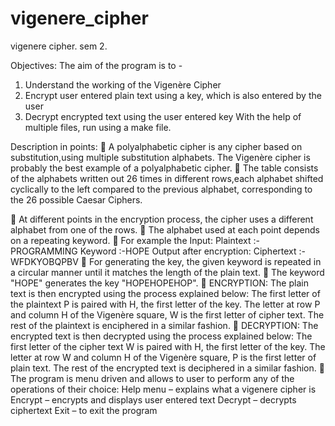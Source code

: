 # vigenere_cipher
vigenere cipher. sem 2.


Objectives: The aim of the program is to -
1. Understand the working of the Vigenère Cipher
2. Encrypt user entered plain text using a key, which is also entered by the user
3. Decrypt encrypted text using the user entered key
With the help of multiple files, run using a make file.

Description in points:
 A polyalphabetic cipher is any cipher based on substitution,using multiple substitution alphabets. The Vigenère
cipher is probably the best example of a polyalphabetic cipher.
 The table consists of the alphabets written out 26 times in different rows,each alphabet shifted cyclically to the
left compared to the previous alphabet, corresponding to the 26 possible Caesar Ciphers.


 At different points in the encryption process, the cipher uses a different alphabet from one of the rows.
 The alphabet used at each point depends on a repeating keyword.
 For example the Input: Plaintext :-PROGRAMMING
Keyword :-HOPE
Output after encryption: Ciphertext :- WFDKYOBQPBV
 For generating the key, the given keyword is repeated in a circular manner until it matches the length of the
plain text.
 The keyword "HOPE" generates the key "HOPEHOPEHOP".
 ENCRYPTION:
The plain text is then encrypted using the process explained below:
The first letter of the plaintext P is paired with H, the first letter of the key.
The letter at row P and column H of the Vigenère square, W is the first letter of cipher text.
The rest of the plaintext is enciphered in a similar fashion.
 DECRYPTION:
The encrypted text is then decrypted using the process explained below:
The first letter of the cipher text W is paired with H, the first letter of the key.
The letter at row W and column H of the Vigenère square, P is the first letter of plain text.
The rest of the encrypted text is deciphered in a similar fashion.
 The program is menu driven and allows to user to perform any of the operations of their choice:
Help menu – explains what a vigenere cipher is
Encrypt – encrypts and displays user entered text
Decrypt – decrypts ciphertext
Exit – to exit the program
